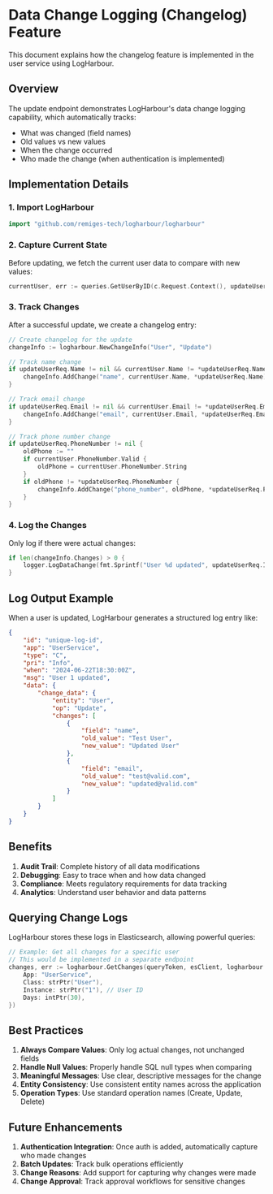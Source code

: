# Data Change Logging (Changelog) Feature

This document explains how the changelog feature is implemented in the user service using LogHarbour.

## Overview

The update endpoint demonstrates LogHarbour's data change logging capability, which automatically tracks:
- What was changed (field names)
- Old values vs new values
- When the change occurred
- Who made the change (when authentication is implemented)

## Implementation Details

### 1. Import LogHarbour
```go
import "github.com/remiges-tech/logharbour/logharbour"
```

### 2. Capture Current State
Before updating, we fetch the current user data to compare with new values:
```go
currentUser, err := queries.GetUserByID(c.Request.Context(), updateUserReq.ID)
```

### 3. Track Changes
After a successful update, we create a changelog entry:
```go
// Create changelog for the update
changeInfo := logharbour.NewChangeInfo("User", "Update")

// Track name change
if updateUserReq.Name != nil && currentUser.Name != *updateUserReq.Name {
    changeInfo.AddChange("name", currentUser.Name, *updateUserReq.Name)
}

// Track email change
if updateUserReq.Email != nil && currentUser.Email != *updateUserReq.Email {
    changeInfo.AddChange("email", currentUser.Email, *updateUserReq.Email)
}

// Track phone number change
if updateUserReq.PhoneNumber != nil {
    oldPhone := ""
    if currentUser.PhoneNumber.Valid {
        oldPhone = currentUser.PhoneNumber.String
    }
    if oldPhone != *updateUserReq.PhoneNumber {
        changeInfo.AddChange("phone_number", oldPhone, *updateUserReq.PhoneNumber)
    }
}
```

### 4. Log the Changes
Only log if there were actual changes:
```go
if len(changeInfo.Changes) > 0 {
    logger.LogDataChange(fmt.Sprintf("User %d updated", updateUserReq.ID), *changeInfo)
}
```

## Log Output Example

When a user is updated, LogHarbour generates a structured log entry like:

```json
{
    "id": "unique-log-id",
    "app": "UserService",
    "type": "C",
    "pri": "Info",
    "when": "2024-06-22T18:30:00Z",
    "msg": "User 1 updated",
    "data": {
        "change_data": {
            "entity": "User",
            "op": "Update",
            "changes": [
                {
                    "field": "name",
                    "old_value": "Test User",
                    "new_value": "Updated User"
                },
                {
                    "field": "email",
                    "old_value": "test@valid.com",
                    "new_value": "updated@valid.com"
                }
            ]
        }
    }
}
```

## Benefits

1. **Audit Trail**: Complete history of all data modifications
2. **Debugging**: Easy to trace when and how data changed
3. **Compliance**: Meets regulatory requirements for data tracking
4. **Analytics**: Understand user behavior and data patterns

## Querying Change Logs

LogHarbour stores these logs in Elasticsearch, allowing powerful queries:

```go
// Example: Get all changes for a specific user
// This would be implemented in a separate endpoint
changes, err := logharbour.GetChanges(queryToken, esClient, logharbour.GetLogsParam{
    App: "UserService",
    Class: strPtr("User"),
    Instance: strPtr("1"), // User ID
    Days: intPtr(30),
})
```

## Best Practices

1. **Always Compare Values**: Only log actual changes, not unchanged fields
2. **Handle Null Values**: Properly handle SQL null types when comparing
3. **Meaningful Messages**: Use clear, descriptive messages for the change
4. **Entity Consistency**: Use consistent entity names across the application
5. **Operation Types**: Use standard operation names (Create, Update, Delete)

## Future Enhancements

1. **Authentication Integration**: Once auth is added, automatically capture who made changes
2. **Batch Updates**: Track bulk operations efficiently
3. **Change Reasons**: Add support for capturing why changes were made
4. **Change Approval**: Track approval workflows for sensitive changes